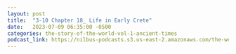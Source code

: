 ```yaml
---
layout: post
title:  "3-10 Chapter 18_ Life in Early Crete"
date:   2023-07-09 06:35:00 -0500
categories: the-story-of-the-world-vol-1-ancient-times
podcast_link: https://nilbus-podcasts.s3.us-east-2.amazonaws.com/the-well-trained-mind/The%20Story%20of%20the%20World%20Vol.%201%20Ancient%20Times/3-10%20Chapter%2018_%20Life%20in%20Early%20Crete.mp3
---
```

